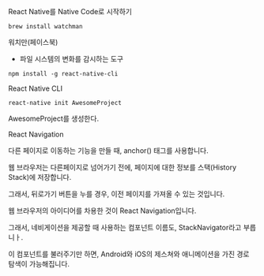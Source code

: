React Native를  Native Code로 시작하기

```
brew install watchman
```

워치만(페이스북)

- 파일 시스템의 변화를 감시하는 도구



```
npm install -g react-native-cli
```

React Native CLI



```
react-native init AwesomeProject
```

AwesomeProject를 생성한다.







React Navigation

다른 페이지로 이동하는 기능을 만들 때,  anchor(<a>) 태그를 사용합니다.

웹 브라우저는 다른페이지로 넘어가기 전에, 페이지에 대한 정보를 스택(History Stack)에 저장합니다.

그래서, 뒤로가기 버튼을 누를 경우, 이전 페이지를 가져올 수 있는 것입니다.

웹 브라우저의 아이디어를 차용한 것이 React Navigation입니다.

그래서, 네비게이션을 제공할 때 사용하는 컴포넌트 이름도, StackNavigator라고 부릅니ㅏ.

이 컴포넌트를 불러주기만 하면, Android와 iOS의 제스쳐와 애니메이션을 가진 경로 탐색이 가능해집니다.





